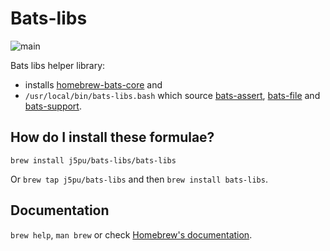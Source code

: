 # Bats-libs
![main](https://github.com/j5pu/homebrew-bats-libs/actions/workflows/main.yaml/badge.svg)

Bats libs helper library:

* installs [homebrew-bats-core](https://github.com/bats-core/homebrew-bats-core.git) and
* `/usr/local/bin/bats-libs.bash` which source 
[bats-assert](https://github.com/bats-core/bats-assert.git), 
[bats-file](https://github.com/bats-core/bats-file.git) and 
[bats-support](https://github.com/bats-core/bats-support.git).

## How do I install these formulae?

`brew install j5pu/bats-libs/bats-libs`

Or `brew tap j5pu/bats-libs` and then `brew install bats-libs`.

## Documentation

`brew help`, `man brew` or check [Homebrew's documentation](https://docs.brew.sh).
